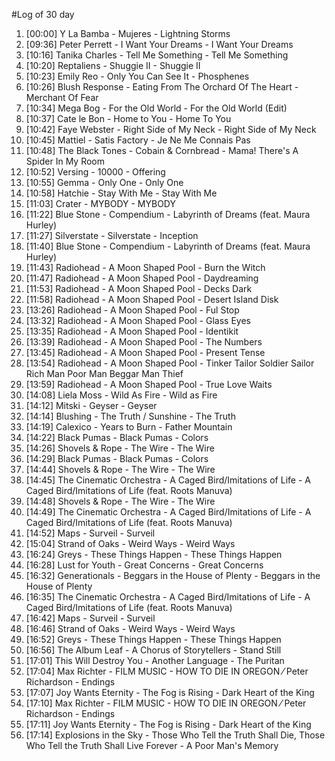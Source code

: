 #Log of 30 day

1. [00:00] Y La Bamba - Mujeres - Lightning Storms
1. [09:36] Peter Perrett - I Want Your Dreams - I Want Your Dreams
1. [10:16] Tanika Charles - Tell Me Something - Tell Me Something
1. [10:20] Reptaliens - Shuggie II - Shuggie II
1. [10:23] Emily Reo - Only You Can See It - Phosphenes
1. [10:26] Blush Response - Eating From The Orchard Of The Heart - Merchant Of Fear
1. [10:34] Mega Bog - For the Old World - For the Old World (Edit)
1. [10:37] Cate le Bon - Home to You - Home To You
1. [10:42] Faye Webster - Right Side of My Neck - Right Side of My Neck
1. [10:45] Mattiel - Satis Factory - Je Ne Me Connais Pas
1. [10:48] The Black Tones - Cobain & Cornbread - Mama! There's A Spider In My Room
1. [10:52] Versing - 10000 - Offering
1. [10:55] Gemma - Only One - Only One
1. [10:58] Hatchie - Stay With Me - Stay With Me
1. [11:03] Crater - MYBODY - MYBODY
1. [11:22] Blue Stone - Compendium - Labyrinth of Dreams (feat. Maura Hurley)
1. [11:27] Silverstate - Silverstate - Inception
1. [11:40] Blue Stone - Compendium - Labyrinth of Dreams (feat. Maura Hurley)
1. [11:43] Radiohead - A Moon Shaped Pool - Burn the Witch
1. [11:47] Radiohead - A Moon Shaped Pool - Daydreaming
1. [11:53] Radiohead - A Moon Shaped Pool - Decks Dark
1. [11:58] Radiohead - A Moon Shaped Pool - Desert Island Disk
1. [13:26] Radiohead - A Moon Shaped Pool - Ful Stop
1. [13:32] Radiohead - A Moon Shaped Pool - Glass Eyes
1. [13:35] Radiohead - A Moon Shaped Pool - Identikit
1. [13:39] Radiohead - A Moon Shaped Pool - The Numbers
1. [13:45] Radiohead - A Moon Shaped Pool - Present Tense
1. [13:54] Radiohead - A Moon Shaped Pool - Tinker Tailor Soldier Sailor Rich Man Poor Man Beggar Man Thief
1. [13:59] Radiohead - A Moon Shaped Pool - True Love Waits
1. [14:08] Liela Moss - Wild As Fire - Wild as Fire
1. [14:12] Mitski - Geyser - Geyser
1. [14:14] Blushing - The Truth / Sunshine - The Truth
1. [14:19] Calexico - Years to Burn - Father Mountain
1. [14:22] Black Pumas - Black Pumas - Colors
1. [14:26] Shovels & Rope - The Wire - The Wire
1. [14:29] Black Pumas - Black Pumas - Colors
1. [14:44] Shovels & Rope - The Wire - The Wire
1. [14:45] The Cinematic Orchestra - A Caged Bird/Imitations of Life - A Caged Bird/Imitations of Life (feat. Roots Manuva)
1. [14:48] Shovels & Rope - The Wire - The Wire
1. [14:49] The Cinematic Orchestra - A Caged Bird/Imitations of Life - A Caged Bird/Imitations of Life (feat. Roots Manuva)
1. [14:52] Maps - Surveil - Surveil
1. [15:04] Strand of Oaks - Weird Ways - Weird Ways
1. [16:24] Greys - These Things Happen - These Things Happen
1. [16:28] Lust for Youth - Great Concerns - Great Concerns
1. [16:32] Generationals - Beggars in the House of Plenty - Beggars in the House of Plenty
1. [16:35] The Cinematic Orchestra - A Caged Bird/Imitations of Life - A Caged Bird/Imitations of Life (feat. Roots Manuva)
1. [16:42] Maps - Surveil - Surveil
1. [16:46] Strand of Oaks - Weird Ways - Weird Ways
1. [16:52] Greys - These Things Happen - These Things Happen
1. [16:56] The Album Leaf - A Chorus of Storytellers - Stand Still
1. [17:01] This Will Destroy You - Another Language - The Puritan
1. [17:04] Max Richter - FILM MUSIC - HOW TO DIE IN OREGON ⁄ Peter Richardson - Endings
1. [17:07] Joy Wants Eternity - The Fog is Rising - Dark Heart of the King
1. [17:10] Max Richter - FILM MUSIC - HOW TO DIE IN OREGON ⁄ Peter Richardson - Endings
1. [17:11] Joy Wants Eternity - The Fog is Rising - Dark Heart of the King
1. [17:14] Explosions in the Sky - Those Who Tell the Truth Shall Die, Those Who Tell the Truth Shall Live Forever - A Poor Man's Memory
